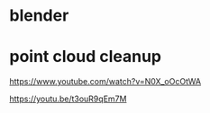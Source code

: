 # blender

# point cloud cleanup
https://www.youtube.com/watch?v=N0X_oOcOtWA

https://youtu.be/t3ouR9qEm7M


